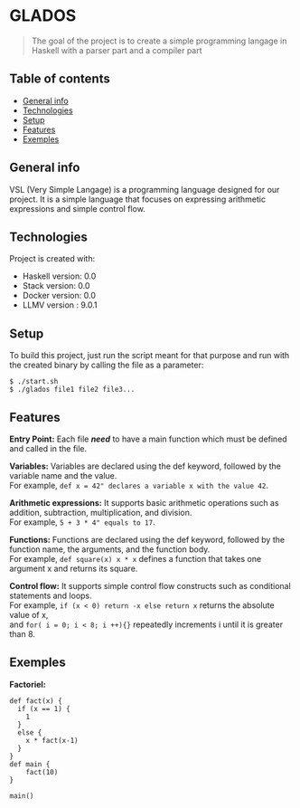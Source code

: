 # GLADOS
> The goal of the project is to create a simple programming langage in Haskell with a parser part and a compiler part  

## Table of contents
* [General info](#general-info)
* [Technologies](#technologies)
* [Setup](#setup)
* [Features](#features)
* [Exemples](#exemples)

## General info
VSL (Very Simple Langage) is a programming language designed for our project. It is a simple language that focuses on expressing arithmetic expressions and simple control flow.
	
## Technologies
Project is created with:
* Haskell version: 0.0
* Stack version: 0.0
* Docker version: 0.0
* LLMV version : 9.0.1
	
## Setup
To build this project, just run the script meant for that purpose and run with the created binary by calling the file as a parameter:

```
$ ./start.sh
$ ./glados file1 file2 file3...
```

## Features
**Entry Point:** Each file ***need*** to have a main function which must be defined and called in the file.

**Variables:** Variables are declared using the def keyword, followed by the variable name and the value.  
For example, ```def x = 42" declares a variable x with the value 42```.

**Arithmetic expressions:** It supports basic arithmetic operations such as addition, subtraction, multiplication, and division.  
For example, ```5 + 3 * 4" equals to 17```.

**Functions:** Functions are declared using the def keyword, followed by the function name, the arguments, and the function body.  
For example, ```def square(x) x * x``` defines a function that takes one argument x and returns its square.

**Control flow:** It supports simple control flow constructs such as conditional statements and loops.   
For example, ```if (x < 0) return -x else return x``` returns the absolute value of x,   
and ```for( i = 0; i < 8; i ++){}``` repeatedly increments i until it is greater than 8.

## Exemples
**Factoriel:**
``` 
def fact(x) {
  if (x == 1) {
    1
  }
  else {
    x * fact(x-1)
  }
}
def main {
    fact(10)
}

main()
```
